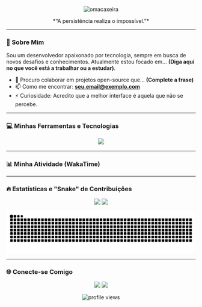 <p align="center">
  <img src="https://github-profile-trophy.vercel.app/?username=omacaxeira&theme=dracula&no-frame=true&no-bg=true&margin-w=4" alt="omacaxeira" />
</p>

<div align="center">
  *“A persistência realiza o impossível.”*
</div>

---

### 🚀 Sobre Mim

Sou um desenvolvedor apaixonado por tecnologia, sempre em busca de novos desafios e conhecimentos. Atualmente estou focado em... **(Diga aqui no que você está a trabalhar ou a estudar)**.

- 👯 Procuro colaborar em projetos open-source que... **(Complete a frase)**
- 📫 Como me encontrar: **seu.email@exemplo.com**
- ⚡ Curiosidade: Acredito que a melhor interface é aquela que não se percebe.

---

### 💻 Minhas Ferramentas e Tecnologias

<p align="center">
  <a href="https://skillicons.dev">
    <img src="https://skillicons.dev/icons?i=js,ts,react,nextjs,nodejs,express,py,django,fastapi,postgres,mongodb,docker,git" />
  </a>
</p>

---

### 📊 Minha Atividade (WakaTime)

---

### 🔥 Estatísticas e "Snake" de Contribuições

<p align="center">
  <img height="160em" src="https://github-readme-stats.vercel.app/api?username=omacaxeira&show_icons=true&theme=dracula&include_all_commits=true&count_private=true"/>
  <img height="160em" src="https://github-readme-stats.vercel.app/api/top-langs/?username=omacaxeira&layout=compact&langs_count=7&theme=dracula"/>
</p>

<div align="center">
  <img src="https://raw.githubusercontent.com/oMacaxeira/oMacaxeira/output/github-contribution-grid-snake-dark.svg" alt="snake" />
</div>

---

### 🌐 Conecte-se Comigo

<p align="center">
<a href="https://linkedin.com/in/SEU-USUARIO-AQUI" target="_blank"><img src="https://img.shields.io/badge/-LinkedIn-%230077B5?style=for-the-badge&logo=linkedin&logoColor=white" target="_blank"></a>
<a href="mailto:seu-email-aqui"><img src="https://img.shields.io/badge/-Gmail-%23333?style=for-the-badge&logo=gmail&logoColor=white" target="_blank"></a>
</p>

<p align="center">
  <img src="https://komarev.com/ghpvc/?username=omacaxeira&label=VISUALIZAÇÕES+DO+PERFIL&color=blueviolet&style=flat-square" alt="profile views" />
</p>
